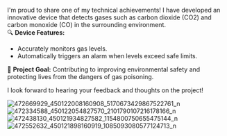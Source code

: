 I'm proud to share one of my technical achievements! I have developed an innovative device that detects gases such as carbon dioxide (CO2) and carbon monoxide (CO) in the surrounding environment.  
🔍 **Device Features:**  
- Accurately monitors gas levels.  
- Automatically triggers an alarm when levels exceed safe limits.  

🎯 **Project Goal:** Contributing to improving environmental safety and protecting lives from the dangers of gas poisoning.  

I look forward to hearing your feedback and thoughts on the project!

![472669929_450122008160908_5170673429867522761_n](https://github.com/user-attachments/assets/fae15b7e-22d3-4aaf-96d8-e8ecf0f17d72)
![472334588_450122054827570_2101790107216178166_n](https://github.com/user-attachments/assets/c3c08ae7-6a3d-4c87-b30a-3bb5c3c813fd)
![472438130_450121934827582_1154800750655475144_n](https://github.com/user-attachments/assets/efa9d0dd-e36d-4177-ad65-1788823dd302)
![472552632_450121898160919_1085093080577124713_n](https://github.com/user-attachments/assets/d90a657a-596a-46a0-b75c-9e097d879085)
